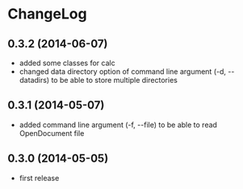 
ChangeLog
=========

0.3.2 (2014-06-07)
------------------
* added some classes for calc
* changed data directory option of command line argument (-d, --datadirs) to be able to store multiple directories

0.3.1 (2014-05-07)
------------------
* added command line argument (-f, --file) to be able to read OpenDocument file

0.3.0 (2014-05-05)
------------------
* first release
